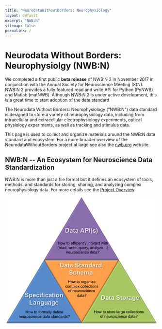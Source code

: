 ```yaml
---
title: "NeurodataWithoutBorders: Neurophysiology"
layout: default
excerpt: "NWB:N"
sitemap: false
permalink: /
---
```



# Neurodata Without Borders: Neurophysiolgy (NWB:N)

We completed a first public **beta release** of NWB:N 2 in November 2017 in conjunction with the Annual Society for Neuroscience Meeting (SfN). NWB:N 2 provides a fully featured read and write API for Python (PyNWB) and Matlab (matNWB). Although NWB:N 2 is under active development, this is a great time to start adoption of the data standard

The Neurodata Without Borders: Neurophysiology ("NWB:N") data standard is designed to store a variety of neurophysiology data, including from intracellular and extracellular electrophysiology experiments, optical physiology experiments, as well as tracking and stimulus data.

This page is used to collect and organize materials around the NWB:N data standard and ecosystem. For a more broader overview
of the NeurodataWithoutBorders project at large see also the <a href="https://www.nwb.org/">nwb.org</a> website.

## NWB:N -- An Ecosystem for Neuroscience Data Standardization

NWB:N is more than just a file format but it defines an ecosystem of tools, methods, and standards for
storing, sharing, and analyzing complex neurophysiology data. For more details see the [Project Overview](https://neurodatawithoutborders.github.io/overview).

<img alt="NWB:N Components" src="images/project_components.png" width="550" class="center-block">

